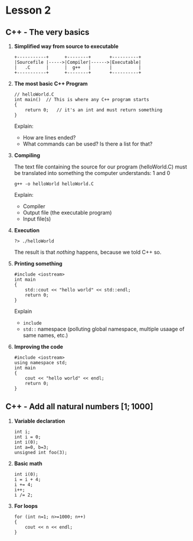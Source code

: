 # Lesson 2

## C++ - The very basics

1. **Simplified way from source to executable**

    ```
    +-----------+      +--------+       +----------+
    |Sourcefile |----->|Compiler|------>|Executable|
    |   .C      |      |  g++   |       |          |
    +-----------+      +--------+       +----------+
    ```

2. **The most basic C++ Program**
    
    ```
    // helloWorld.C
    int main()  // This is where any C++ program starts
    {
        return 0;   // it's an int and must return something
    }
    ```

    Explain:
    * How are lines ended?
    * What commands can be used? Is there a list for that?

3. **Compiling**
    
    The text file containing the source for our program (helloWorld.C) must be
    translated into something the computer understands: 1 and 0

    ```
    g++ -o helloWorld helloWorld.C
    ```

    Explain:
    * Compiler
    * Output file (the executable program)
    * Input file(s)

4. **Execution**

    ```
    ?> ./helloWorld
    ```
    The result is that *nothing* happens, because we told C++ so.

5. **Printing something**

    ```
    #include <iostream>
    int main
    {
        std::cout << "hello world" << std::endl;
        return 0;
    }
    ```

    Explain
    * ``include``
    * ``std::`` namespace (polluting global namespace, multiple usaage of same
            names, etc.)

6. **Improving the code**

    ```
    #include <iostream>
    using namespace std;
    int main
    {
        cout << "hello world" << endl;
        return 0;
    }
    ```

## C++ - Add all natural numbers $\left[1;1000\right]$

1. **Variable declaration**

    ```
    int i;
    int i = 0;
    int i(0);
    int a=0, b=3;
    unsigned int foo(3);
    ```

1. **Basic math**

    ```
    int i(0);
    i = i + 4;
    i += 4;
    i++;
    i /= 2;
    ```

2. **For loops**

    ```
    for (int n=1; n>=1000; n++)
    {
        cout << n << endl;
    }
    ```
